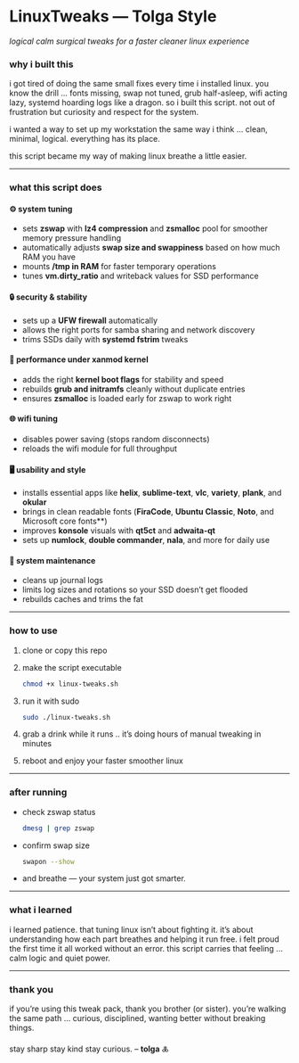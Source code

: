 # LinuxTweaks — Tolga Style

*logical calm surgical tweaks for a faster cleaner linux experience*

### why i built this

i got tired of doing the same small fixes every time i installed linux.
you know the drill ... fonts missing, swap not tuned, grub half-asleep, wifi acting lazy, systemd hoarding logs like a dragon.
so i built this script. not out of frustration but curiosity and respect for the system.

i wanted a way to set up my workstation the same way i think ...
clean, minimal, logical. everything has its place.

this script became my way of making linux breathe a little easier.

---

### what this script does

#### ⚙️ system tuning

* sets **zswap** with **lz4 compression** and **zsmalloc** pool for smoother memory pressure handling
* automatically adjusts **swap size and swappiness** based on how much RAM you have
* mounts **/tmp in RAM** for faster temporary operations
* tunes **vm.dirty_ratio** and writeback values for SSD performance

#### 🔒 security & stability

* sets up a **UFW firewall** automatically
* allows the right ports for samba sharing and network discovery
* trims SSDs daily with **systemd fstrim** tweaks

#### 🧠 performance under xanmod kernel

* adds the right **kernel boot flags** for stability and speed
* rebuilds **grub and initramfs** cleanly without duplicate entries
* ensures **zsmalloc** is loaded early for zswap to work right

#### 🌐 wifi tuning

* disables power saving (stops random disconnects)
* reloads the wifi module for full throughput

#### 🖥️ usability and style

* installs essential apps like **helix**, **sublime-text**, **vlc**, **variety**, **plank**, and **okular**
* brings in clean readable fonts (**FiraCode**, **Ubuntu Classic**, **Noto**, and Microsoft core fonts**)
* improves **konsole** visuals with **qt5ct** and **adwaita-qt**
* sets up **numlock**, **double commander**, **nala**, and more for daily use

#### 🧹 system maintenance

* cleans up journal logs
* limits log sizes and rotations so your SSD doesn’t get flooded
* rebuilds caches and trims the fat

---

### how to use

1. clone or copy this repo
2. make the script executable

   ```bash
   chmod +x linux-tweaks.sh
   ```
3. run it with sudo

   ```bash
   sudo ./linux-tweaks.sh
   ```
4. grab a drink while it runs .. it’s doing hours of manual tweaking in minutes
5. reboot and enjoy your faster smoother linux

---

### after running

* check zswap status

  ```bash
  dmesg | grep zswap
  ```
* confirm swap size

  ```bash
  swapon --show
  ```
* and breathe — your system just got smarter.

---

### what i learned

i learned patience. that tuning linux isn’t about fighting it.
it’s about understanding how each part breathes and helping it run free.
i felt proud the first time it all worked without an error.
this script carries that feeling ... calm logic and quiet power.

---

### thank you

if you’re using this tweak pack, thank you brother (or sister).
you’re walking the same path ... curious, disciplined, wanting better without breaking things.

stay sharp stay kind stay curious.
– **tolga** 🜏
